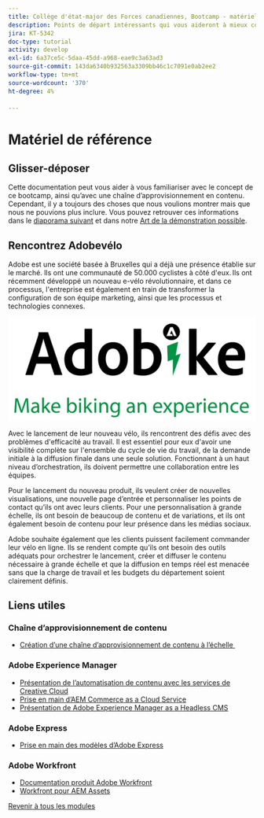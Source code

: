 ```yaml
---
title: Collège d'état-major des Forces canadiennes, Bootcamp - matériel de référence
description: Points de départ intéressants qui vous aideront à mieux comprendre les sujets abordés dans ce bootcamp.
jira: KT-5342
doc-type: tutorial
activity: develop
exl-id: 6a37ce5c-5daa-45dd-a968-eae9c3a63ad3
source-git-commit: 143da6340b932563a3309bb46c1c7091e0ab2ee2
workflow-type: tm+mt
source-wordcount: '370'
ht-degree: 4%

---
```


# Matériel de référence

## Glisser-déposer

Cette documentation peut vous aider à vous familiariser avec le concept de ce bootcamp, ainsi qu’avec une chaîne d’approvisionnement en contenu. Cependant, il y a toujours des choses que nous voulions montrer mais que nous ne pouvions plus inclure. Vous pouvez retrouver ces informations dans le [diaporama suivant](https://adobe.sharepoint.com/:p:/r/sites/SWEnterpriseMarketingTeam/Shared%20Documents/Bootcamps/Content%20Supply%20Chain%20Bootcamp/Experience%20Makers%20Content%20Supply%20Chain%20Slide%20Deck.pptx?d=w1a3787d39c3a43ab941cfd0069f8383a&csf=1&web=1&e=57aFUU) et dans notre [Art de la démonstration possible](https://xd.adobe.com/view/45ea642f-69fb-4bbe-bba6-6915a3709a6d-10b9/?fullscreen).

## Rencontrez Adobevélo

Adobe est une société basée à Bruxelles qui a déjà une présence établie sur le marché. Ils ont une communauté de 50.000 cyclistes à côté d&#39;eux. Ils ont récemment développé un nouveau e-vélo révolutionnaire, et dans ce processus, l&#39;entreprise est également en train de transformer la configuration de son équipe marketing, ainsi que les processus et technologies connexes.

![Adobe vélo](./images/adobike-logo.png)

Avec le lancement de leur nouveau vélo, ils rencontrent des défis avec des problèmes d&#39;efficacité au travail. Il est essentiel pour eux d&#39;avoir une visibilité complète sur l&#39;ensemble du cycle de vie du travail, de la demande initiale à la diffusion finale dans une seule solution. Fonctionnant à un haut niveau d’orchestration, ils doivent permettre une collaboration entre les équipes.

Pour le lancement du nouveau produit, ils veulent créer de nouvelles visualisations, une nouvelle page d’entrée et personnaliser les points de contact qu’ils ont avec leurs clients. Pour une personnalisation à grande échelle, ils ont besoin de beaucoup de contenu et de variations, et ils ont également besoin de contenu pour leur présence dans les médias sociaux.

Adobe souhaite également que les clients puissent facilement commander leur vélo en ligne. Ils se rendent compte qu’ils ont besoin des outils adéquats pour orchestrer le lancement, créer et diffuser le contenu nécessaire à grande échelle et que la diffusion en temps réel est menacée sans que la charge de travail et les budgets du département soient clairement définis.


## Liens utiles

### Chaîne d’approvisionnement de contenu

- [Création d’une chaîne d’approvisionnement de contenu à l’échelle &#x200B;](https://business.adobe.com/resources/webinars/building-a-content-supply-chain-that-scales.html)

### Adobe Experience Manager

- [Présentation de l’automatisation de contenu avec les services de Creative Cloud](https://experienceleague.adobe.com/docs/experience-manager-learn/assets/content-automation/overview.html?lang=fr)
- [Prise en main d’AEM Commerce as a Cloud Service](https://experienceleague.adobe.com/docs/experience-manager-cloud-service/content/content-and-commerce/storefront/getting-started.html?lang=fr)
- [Présentation de Adobe Experience Manager as a Headless CMS](https://experienceleague.adobe.com/docs/experience-manager-cloud-service/content/headless/introduction.html?lang=fr)

### Adobe Express

- [Prise en main des modèles d’Adobe Express](https://helpx.adobe.com/fr/express/using/work-with-templates.html)

### Adobe Workfront

- [Documentation produit Adobe Workfront](https://experienceleague.adobe.com/docs/workfront/using/home.html?lang=fr)
- [Workfront pour AEM Assets](https://exchange.adobe.com/apps/ec/101385/workfront-for-aem-assets)


[Revenir à tous les modules](./overview.md)
